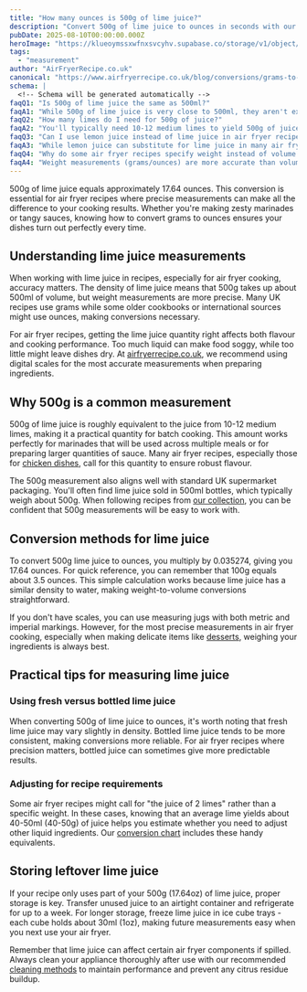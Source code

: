 ```yaml
---
title: "How many ounces is 500g of lime juice?"
description: "Convert 500g of lime juice to ounces in seconds with our easy guide. Perfect for air fryer recipes and precise measurements."
pubDate: 2025-08-10T00:00:00.000Z
heroImage: "https://klueoymssxwfnxsvcyhv.supabase.co/storage/v1/object/public/Shmucket/how-many-ounces-is-500g-of-lime-juice.webp"
tags:
  - "measurement"
author: "AirFryerRecipe.co.uk"
canonical: "https://www.airfryerrecipe.co.uk/blog/conversions/grams-to-ounces/how-many-ounces-is-500g-of-lime-juice"
schema: |
  <!-- Schema will be generated automatically -->
faqQ1: "Is 500g of lime juice the same as 500ml?"
faqA1: "While 500g of lime juice is very close to 500ml, they aren't exactly the same. Lime juice has a similar density to water, so the measurements are nearly identical, but there can be slight variations depending on temperature and whether the juice contains pulp. For most air fryer recipes, you can treat them as equivalent."
faqQ2: "How many limes do I need for 500g of juice?"
faqA2: "You'll typically need 10-12 medium limes to yield 500g of juice. The exact number depends on the size and juiciness of your limes. Roll limes firmly on your counter before cutting and juicing to maximize yield. For consistent results in air fryer recipes, bottled lime juice can be more reliable for hitting the exact 500g measurement."
faqQ3: "Can I use lemon juice instead of lime juice in air fryer recipes?"
faqA3: "While lemon juice can substitute for lime juice in many air fryer recipes, the flavour profile will be different. Lemon juice is slightly less acidic and has a different citrus note. If substituting, start with about 10% less lemon juice than the recipe's lime juice quantity, then adjust to taste after cooking."
faqQ4: "Why do some air fryer recipes specify weight instead of volume for lime juice?"
faqA4: "Weight measurements (grams/ounces) are more accurate than volume (millilitres/fluid ounces) because they account for variations in juice density and air bubbles. This precision matters in air fryer cooking where excess liquid can affect texture and cooking times. Digital scales ensure you add exactly 500g of lime juice, whether it's freshly squeezed or bottled."
---
```

<p>500g of lime juice equals approximately 17.64 ounces. This conversion is essential for air fryer recipes where precise measurements can make all the difference to your cooking results. Whether you're making zesty marinades or tangy sauces, knowing how to convert grams to ounces ensures your dishes turn out perfectly every time.</p>

<h2>Understanding lime juice measurements</h2>
<p>When working with lime juice in recipes, especially for air fryer cooking, accuracy matters. The density of lime juice means that 500g takes up about 500ml of volume, but weight measurements are more precise. Many UK recipes use grams while some older cookbooks or international sources might use ounces, making conversions necessary.</p>
<p>For air fryer recipes, getting the lime juice quantity right affects both flavour and cooking performance. Too much liquid can make food soggy, while too little might leave dishes dry. At <a href=https://www.airfryerrecipe.co.uk/>airfryerrecipe.co.uk</a>, we recommend using digital scales for the most accurate measurements when preparing ingredients.</p>

<h2>Why 500g is a common measurement</h2>
<p>500g of lime juice is roughly equivalent to the juice from 10-12 medium limes, making it a practical quantity for batch cooking. This amount works perfectly for marinades that will be used across multiple meals or for preparing larger quantities of sauce. Many air fryer recipes, especially those for <a href=https://www.airfryerrecipe.co.uk/recipe-category/chicken>chicken dishes</a>, call for this quantity to ensure robust flavour.</p>
<p>The 500g measurement also aligns well with standard UK supermarket packaging. You'll often find lime juice sold in 500ml bottles, which typically weigh about 500g. When following recipes from <a href=https://www.airfryerrecipe.co.uk/recipes>our collection</a>, you can be confident that 500g measurements will be easy to work with.</p>

<h2>Conversion methods for lime juice</h2>
<p>To convert 500g lime juice to ounces, you multiply by 0.035274, giving you 17.64 ounces. For quick reference, you can remember that 100g equals about 3.5 ounces. This simple calculation works because lime juice has a similar density to water, making weight-to-volume conversions straightforward.</p>
<p>If you don't have scales, you can use measuring jugs with both metric and imperial markings. However, for the most precise measurements in air fryer cooking, especially when making delicate items like <a href=https://www.airfryerrecipe.co.uk/recipe-category/dessert>desserts</a>, weighing your ingredients is always best.</p>

<h2>Practical tips for measuring lime juice</h2>
<h3>Using fresh versus bottled lime juice</h3>
<p>When converting 500g of lime juice to ounces, it's worth noting that fresh lime juice may vary slightly in density. Bottled lime juice tends to be more consistent, making conversions more reliable. For air fryer recipes where precision matters, bottled juice can sometimes give more predictable results.</p>

<h3>Adjusting for recipe requirements</h3>
<p>Some air fryer recipes might call for "the juice of 2 limes" rather than a specific weight. In these cases, knowing that an average lime yields about 40-50ml (40-50g) of juice helps you estimate whether you need to adjust other liquid ingredients. Our <a href=https://www.airfryerrecipe.co.uk/air-fryer-conversion-chart>conversion chart</a> includes these handy equivalents.</p>

<h2>Storing leftover lime juice</h2>
<p>If your recipe only uses part of your 500g (17.64oz) of lime juice, proper storage is key. Transfer unused juice to an airtight container and refrigerate for up to a week. For longer storage, freeze lime juice in ice cube trays - each cube holds about 30ml (1oz), making future measurements easy when you next use your air fryer.</p>
<p>Remember that lime juice can affect certain air fryer components if spilled. Always clean your appliance thoroughly after use with our recommended <a href=https://www.airfryerrecipe.co.uk/air-fryer-cleaner>cleaning methods</a> to maintain performance and prevent any citrus residue buildup.</p>
